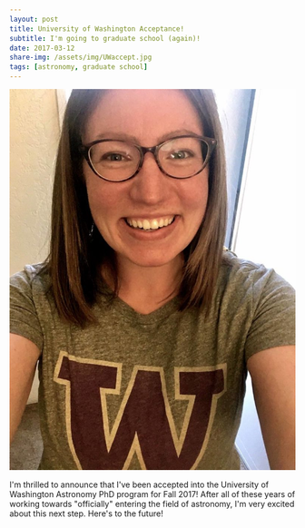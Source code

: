 ```yaml
---
layout: post
title: University of Washington Acceptance!
subtitle: I'm going to graduate school (again)!
date: 2017-03-12
share-img: /assets/img/UWaccept.jpg
tags: [astronomy, graduate school]
---
```


![UWaccept](/assets/img/UWaccept.jpg)

I'm thrilled to announce that I've been accepted into the University of Washington Astronomy PhD program for Fall 2017! After all of these years of working towards "officially" entering the field of astronomy, I'm very excited about this next step. Here's to the future!